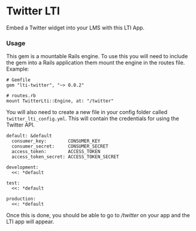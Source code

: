 # Twitter LTI

Embed a Twitter widget into your LMS with this LTI App.

### Usage

This gem is a mountable Rails engine. To use this you will need to include the gem into a Rails application them mount the engine in the
routes file. Example:

    # Gemfile
    gem "lti-twitter", "~> 0.0.2"

    # routes.rb
    mount TwitterLti::Engine, at: "/twitter"

You will also need to create a new file in your config folder called `twitter_lti_config.yml`. This will contain the credentials for
using the Twitter API.

    default: &default
      consumer_key:        CONSUMER_KEY
      consumer_secret:     CONSUMER_SECRET
      access_token:        ACCESS_TOKEN
      access_token_secret: ACCESS_TOKEN_SECRET

    development:
      <<: *default

    test:
      <<: *default

    production:
      <<: *default

Once this is done, you should be able to go to */twitter* on your app and the LTI app will appear.